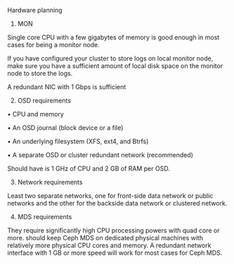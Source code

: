 Hardware planning

1. MON

Single core CPU with a few gigabytes of memory is good enough in most cases for being a monitor node.

If you have configured your cluster to store logs on local monitor node, make sure you  have a sufficient amount of local disk space on the monitor node to store the logs.

A redundant NIC with 1 Gbps is sufficient

2. OSD requirements

• CPU and memory

• An OSD journal (block device or a file)

• An underlying filesystem (XFS, ext4, and Btrfs)

• A separate OSD or cluster redundant network (recommended)

Should have is 1 GHz of CPU and 2 GB of RAM per OSD.

3. Network requirements

Least two separate networks, one for front-side data network or public networks and the other for the backside data network or clustered network.

4. MDS requirements

They require significantly high CPU processing powers with quad core or more. should keep Ceph MDS on dedicated physical machines with relatively more physical CPU cores and memory. A redundant network interface with 1 GB or more speed will work for most cases for Ceph MDS.
